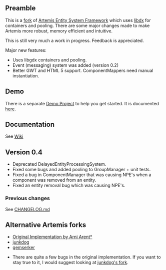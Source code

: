 ## Preamble

This is a [fork](https://code.google.com/p/artemis-framework/) of [Artemis Entity System Framework](http://gamadu.com/artemis/) which uses [libdx](http://libgdx.badlogicgames.com/) for containers and pooling. There are some major changes made to make Artemis more robust, memory efficient and intuitive. 

This is still very much a work in progress. Feedback is appreciated.

Major new features:
 - Uses libgdx containers and pooling.
 - Event (messaging) system was added (version 0.2)
 - Better GWT and HTML 5 support. ComponentMappers need manual instantiation.

## Demo

There is a separate [Demo Project](https://github.com/apotapov/gdx-artemis-demo) to help you get started. It is documented [here](https://github.com/apotapov/gdx-artemis/wiki/Quick-tutorial).

## Documentation

See [Wiki](https://github.com/apotapov/gdx-artemis/wiki/)

## Version 0.4
 - Deprecated DelayedEntityProcessingSystem.
 - Fixed some bugs and added pooling to GroupManager + unit tests.
 - Fixed a bug in ComponentManager that was causing NPE's when a component was removed from an entity.
 - Fixed an entity removal bug which was causing NPE's.

### Previous changes
See [CHANGELOG.md](https://github.com/apotapov/gdx-artemis/blob/master/CHANGELOG.md)

## Alternative Artemis forks

 - [Original Implementation by Arni Arent*](https://code.google.com/p/artemis-framework/)
 - [junkdog](https://github.com/junkdog/artemis-odb)
 - [gemserker](https://github.com/gemserk/commons-gdx)

 * There are quite a few bugs in the original implementation. If you want to stay true to it, I would suggest looking at [junkdog's fork](https://github.com/junkdog/artemis-odb).
 